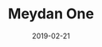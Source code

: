 ---
layout: project
title: "Meydan One"
date: 2019-02-21
category: Architecture
thumbnail: meydan_one.svg
color: 4790CC

---